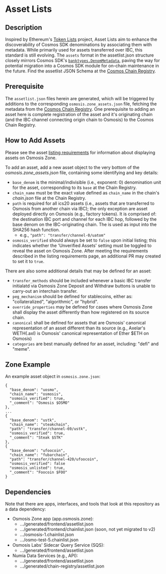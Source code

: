 # Asset Lists

## Description

Inspired by Ethereum's [Token Lists](https://tokenlists.org/) project, Asset Lists aim to enhance the discoverability of Cosmos SDK denominations by associating them with metadata. While primarily used for assets transferred over IBC, this standard is still evolving. The `assets` format in the assetlist.json structure closely mirrors Cosmos SDK's [`banktypes.DenomMetadata`](https://docs.cosmos.network/v0.47/modules/bank#denommetadata), paving the way for potential migration into a Cosmos SDK module for on-chain maintenance in the future. Find the assetlist JSON Schema at the [Cosmos Chain Registry](https://github.com/cosmos/chain-registry/blob/master/assetlist.schema.json).

## Prerequisite

The `assetlist.json` files herein are generated, which will be triggered by additions to the corresponding `osmosis.zone_assets.json` file, fetching the metadata from the [Cosmos Chain Registry](https://github.com/cosmos/chain-registry). One prerequisite to adding an asset here is complete registration of the asset and it's originating chain (and the IBC channel connecting origin chain to Osmosis) to the Cosmos Chain Registry.

## How to Add Assets

Please see the asset [listing requirements](https://github.com/osmosis-labs/assetlists/blob/main/LISTING.md) for information about displaying assets on Osmosis Zone.

To add an asset, add a new asset object to the very bottom of the _osmosis.zone_assets.json_ file, containing some identifying and key details:
- `base_denom` is the minimal/indivisible (i.e., exponent: 0) denomination unit for the asset, corresponding to its `base` at the Chain Registry.
- `chain_name` must be the exact value defined as `chain_name` in the chain's _chain.json_ file at the Chain Registry.
- `path` is required for all ics20 assets (i.e., assets that are transferred to Osmosis from another chain via IBC); the only exception are asset deployed directly on Osmosis (e.g., factory tokens). It is comprised of: the destination IBC port and channel for each IBC hop, followed by the base denom on the IBC-originating chain. The is used as input into the SHA256 hash function.
  - e.g., `"path": "transfer/channel-0/uatom"`
- `osmosis_verified` should always be set to `false` upon initial listing; this indicates whether the 'Unverified Assets' setting must be toggled to reveal the asset on Osmosis Zone. After meeting the requirements described in the listing requirements page, an additional PR may created to set it to `true`.

There are also some additional details that may be defined for an asset: 
- `transfer_methods` should be included whenever a basic IBC transfer initialatd via Osmosis Zone Deposit and Withdraw buttons is unable to carry-out an interchain transfer.
- `peg_mechanism` should be defined for stablecoins, either as: "collateralized", "algorithmic", or "hybrid".
- `override_properties` may be defined for cases where Osmosis Zone shall display the asset differently than how registered on its source chain.
- `canonical` shall be defined for assets that are Osmosis' canonical representation of an asset different than its source (e.g., Axelar's WETH(.axl) is Osmosis' canonical representation of Ether $ETH on Osmosis)
- `categories` are best manually defined for an asset, including: "defi" and "meme".


## Zone Example

An example asset object in `osmosis.zone.json`:

```
{
  "base_denom": "uosmo",
  "chain_name": "osmosis",
  "osmosis_verified": true,
  "_comment": "Osmosis $OSMO"
},
...
{
  "base_denom": "ustk",
  "chain_name": "steakchain",
  "path": "transfer/channel-69/ustk",
  "osmosis_verified": true,
  "_comment": "Steak $STK"
},
{
  "base_denom": "ufoocoin",
  "chain_name": "fubarchain",
  "path": "transfer/channel-420/ufoocoin",
  "osmosis_verified": false
  "osmosis_unlisted": true,
  "_comment": "Foocoin $FOO"
}
```

## Dependencies

Note that there are apps, interfaces, and tools that look at this repository as a data dependency:
- Osmosis Zone app (app.osmosis.zone):
  - .../generated/frontend/assetlist.json
  - .../generated/frontend/chainlist.json (soon, not yet migrated to v2)
  - .../osmosis-1.chainlist.json
  - .../osmo-test-5.chainlist.json
- Osmosis Labs' Sidecar Query Service (SQS):
  - .../generated/frontend/assetlist.json
- Numia Data Services (e.g., API):
  - .../generated/frontend/assetlist.json
  - .../generated/chain-registry/assetlist.json

